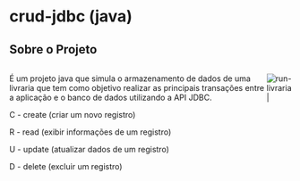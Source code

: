 # crud-jdbc (java)
## Sobre o Projeto
<div style="display: flex">
    <div>
        <p>
            É um projeto java que simula o armazenamento de dados de uma livraria que tem como objetivo realizar as  principais transações entre a aplicação e o banco de dados utilizando a API JDBC.
        </p>
        <p>C - create (criar um novo registro)</p>
        <p>R - read (exibir informações de um registro)</p>
        <p>U - update (atualizar dados de um registro)</p>
        <p>D - delete (excluir um registro)</p>
    </div>

![run-livraria](https://user-images.githubusercontent.com/114026410/211673822-079c33f8-3144-422c-815a-3ed3d3c46d67.gif)|
  
</div>

